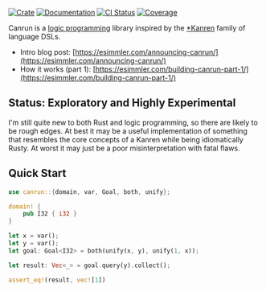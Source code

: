 [![Crate](https://img.shields.io/crates/v/canrun.svg)](https://crates.io/crates/canrun)
[![Documentation](https://docs.rs/canrun/badge.svg)](https://docs.rs/canrun/latest/canrun/)
[![CI Status](https://github.com/tgecho/canrun_rs/actions/workflows/tests.yml/badge.svg)](https://github.com/tgecho/canrun_rs/actions/workflows/tests.yml)
[![Coverage](https://img.shields.io/codecov/c/gh/tgecho/canrun_rs?token=7HSAMYDWEB)](https://codecov.io/gh/tgecho/canrun_rs)

Canrun is a [logic programming](https://en.wikipedia.org/wiki/Logic_programming)
library inspired by the [\*Kanren](http://minikanren.org/) family of language
DSLs.

- Intro blog post: [https://esimmler.com/announcing-canrun/](https://esimmler.com/announcing-canrun/)
- How it works (part 1): [https://esimmler.com/building-canrun-part-1/](https://esimmler.com/building-canrun-part-1/)

## Status: Exploratory and Highly Experimental

I'm still quite new to both Rust and logic programming, so there are likely to
be rough edges. At best it may be a useful implementation of something that
resembles the core concepts of a Kanren while being idiomatically Rusty. At
worst it may just be a poor misinterpretation with fatal flaws.

## Quick Start

```rust
use canrun::{domain, var, Goal, both, unify};

domain! {
    pub I32 { i32 }
}

let x = var();
let y = var();
let goal: Goal<I32> = both(unify(x, y), unify(1, x));

let result: Vec<_> = goal.query(y).collect();

assert_eq!(result, vec![1])
```
